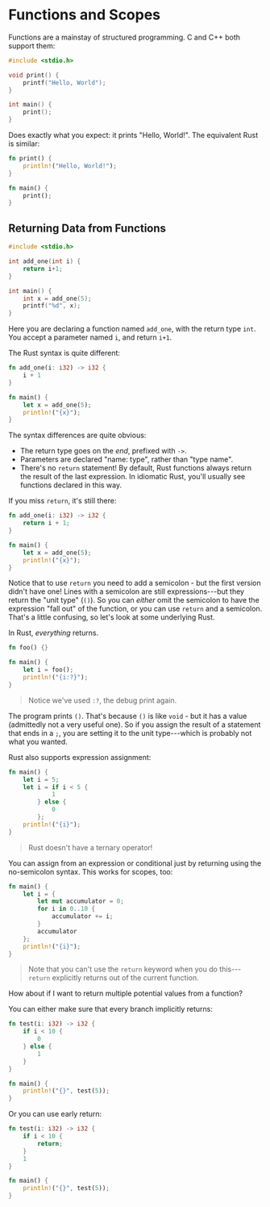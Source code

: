 # Functions and Scopes

Functions are a mainstay of structured programming. C and C++ both support them:

```c
#include <stdio.h>

void print() {
    printf("Hello, World");
}

int main() {
    print();
}
```

Does exactly what you expect: it prints "Hello, World!". The equivalent Rust is similar:

```rust
fn print() {
    println!("Hello, World!");
}

fn main() {
    print();
}
```

## Returning Data from Functions

```c
#include <stdio.h>

int add_one(int i) {
    return i+1;
}

int main() {
    int x = add_one(5);
    printf("%d", x);
}
```

Here you are declaring a function named `add_one`, with the return type `int`. You accept a parameter named `i`, and return `i+1`.

The Rust syntax is quite different:

```rust
fn add_one(i: i32) -> i32 {
    i + 1
}

fn main() {
    let x = add_one(5);
    println!("{x}");
}
```

The syntax differences are quite obvious:
* The return type goes on the *end*, prefixed with `->`.
* Parameters are declared "name: type", rather than "type name".
* There's no `return` statement! By default, Rust functions always return the result of the last expression. In idiomatic Rust, you'll usually see functions declared in this way.

If you miss `return`, it's still there:

```rust
fn add_one(i: i32) -> i32 {
    return i + 1;
}

fn main() {
    let x = add_one(5);
    println!("{x}");
}
```

Notice that to use `return` you need to add a semicolon - but the first version didn't have one! Lines with a semicolon are still expressions---but they return the "unit type" (`()`). So you can *either* omit the semicolon to have the expression "fall out" of the function, or you can use `return` and a semicolon. That's a little confusing, so let's look at some underlying Rust.

In Rust, *everything* returns.

```rust
fn foo() {}

fn main() {
    let i = foo();
    println!("{i:?}");
}
```

> Notice we've used `:?`, the debug print again.

The program prints `()`. That's because `()` is like `void` - but it has a value (admittedly not a very useful one). So if you assign the result of a statement that ends in a `;`, you are setting it to the unit type---which is probably not what you wanted.

Rust also supports expression assignment:

```rust
fn main() {
    let i = 5;
    let i = if i < 5 {
            1
        } else {
            0
        };
    println!("{i}");
}
```

> Rust doesn't have a ternary operator!

You can assign from an expression or conditional just by returning using the no-semicolon syntax. This works for scopes, too:

```rust
fn main() {
    let i = {
        let mut accumulator = 0;
        for i in 0..10 {
            accumulator += i;
        }
        accumulator
    };
    println!("{i}");
}
```

> Note that you can't use the `return` keyword when you do this---`return` explicitly returns out of the current function.

How about if I want to return multiple potential values from a function?

You can either make sure that every branch implicitly returns:

```rust
fn test(i: i32) -> i32 {
    if i < 10 {
        0
    } else {
        1
    }
}

fn main() {
    println!("{}", test(5));
}
```

Or you can use early return:

```rust
fn test(i: i32) -> i32 {
    if i < 10 {
        return;
    }
    1
}

fn main() {
    println!("{}", test(5));
}
```